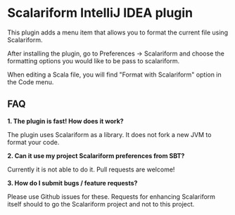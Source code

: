 Scalariform IntelliJ IDEA plugin
================================

This plugin adds a menu item that allows you to format the current file using Scalariform.

After installing the plugin, go to Preferences -> Scalariform and choose the formatting options
you would like to be pass to scalariform.

When editing a Scala file, you will find "Format with Scalariform" option in the Code menu.

FAQ
---

**1. The plugin is fast! How does it work?**

The plugin uses Scalariform as a library. It does not fork a new JVM to format your code.

**2. Can it use my project Scalariform preferences from SBT?**

Currently it is not able to do it. Pull requests are welcome!

**3. How do I submit bugs / feature requests?**

Please use Github issues for these. Requests for enhancing Scalariform itself should to go the Scalariform project
and not to this project.

